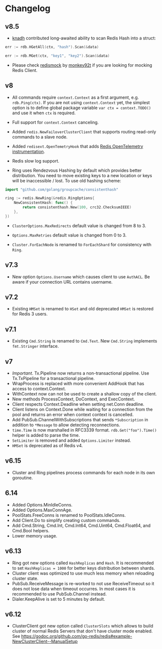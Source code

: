 # Changelog

## v8.5

- [knadh](https://github.com/knadh) contributed long-awaited ability to scan Redis Hash into a
  struct:

```go
err := rdb.HGetAll(ctx, "hash").Scan(&data)

err := rdb.MGet(ctx, "key1", "key2").Scan(&data)
```

- Please check [redismock](https://github.com/go-redis/redismock) by
  [monkey92t](https://github.com/monkey92t) if you are looking for mocking Redis Client.

## v8

- All commands require `context.Context` as a first argument, e.g. `rdb.Ping(ctx)`. If you are not
  using `context.Context` yet, the simplest option is to define global package variable
  `var ctx = context.TODO()` and use it when `ctx` is required.

- Full support for `context.Context` canceling.

- Added `redis.NewFailoverClusterClient` that supports routing read-only commands to a slave node.

- Added `redisext.OpenTemetryHook` that adds
  [Redis OpenTelemetry instrumentation](https://redis.uptrace.dev/tracing/).

- Redis slow log support.

- Ring uses Rendezvous Hashing by default which provides better distribution. You need to move
  existing keys to a new location or keys will be inaccessible / lost. To use old hashing scheme:

```go
import "github.com/golang/groupcache/consistenthash"

ring := redis.NewRing(&redis.RingOptions{
    NewConsistentHash: func() {
        return consistenthash.New(100, crc32.ChecksumIEEE)
    },
})
```

- `ClusterOptions.MaxRedirects` default value is changed from 8 to 3.
- `Options.MaxRetries` default value is changed from 0 to 3.

- `Cluster.ForEachNode` is renamed to `ForEachShard` for consistency with `Ring`.

## v7.3

- New option `Options.Username` which causes client to use `AuthACL`. Be aware if your connection
  URL contains username.

## v7.2

- Existing `HMSet` is renamed to `HSet` and old deprecated `HMSet` is restored for Redis 3 users.

## v7.1

- Existing `Cmd.String` is renamed to `Cmd.Text`. New `Cmd.String` implements `fmt.Stringer`
  interface.

## v7

- _Important_. Tx.Pipeline now returns a non-transactional pipeline. Use Tx.TxPipeline for a
  transactional pipeline.
- WrapProcess is replaced with more convenient AddHook that has access to context.Context.
- WithContext now can not be used to create a shallow copy of the client.
- New methods ProcessContext, DoContext, and ExecContext.
- Client respects Context.Deadline when setting net.Conn deadline.
- Client listens on Context.Done while waiting for a connection from the pool and returns an error
  when context context is cancelled.
- Add PubSub.ChannelWithSubscriptions that sends `*Subscription` in addition to `*Message` to allow
  detecting reconnections.
- `time.Time` is now marshalled in RFC3339 format. `rdb.Get("foo").Time()` helper is added to parse
  the time.
- `SetLimiter` is removed and added `Options.Limiter` instead.
- `HMSet` is deprecated as of Redis v4.

## v6.15

- Cluster and Ring pipelines process commands for each node in its own goroutine.

## 6.14

- Added Options.MinIdleConns.
- Added Options.MaxConnAge.
- PoolStats.FreeConns is renamed to PoolStats.IdleConns.
- Add Client.Do to simplify creating custom commands.
- Add Cmd.String, Cmd.Int, Cmd.Int64, Cmd.Uint64, Cmd.Float64, and Cmd.Bool helpers.
- Lower memory usage.

## v6.13

- Ring got new options called `HashReplicas` and `Hash`. It is recommended to set
  `HashReplicas = 1000` for better keys distribution between shards.
- Cluster client was optimized to use much less memory when reloading cluster state.
- PubSub.ReceiveMessage is re-worked to not use ReceiveTimeout so it does not lose data when timeout
  occurres. In most cases it is recommended to use PubSub.Channel instead.
- Dialer.KeepAlive is set to 5 minutes by default.

## v6.12

- ClusterClient got new option called `ClusterSlots` which allows to build cluster of normal Redis
  Servers that don't have cluster mode enabled. See
  https://godoc.org/github.com/go-redis/redis#example-NewClusterClient--ManualSetup

